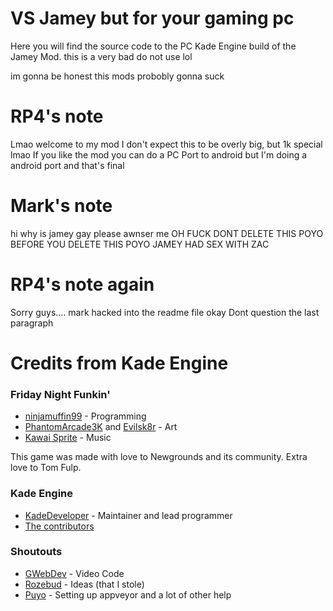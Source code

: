 # VS Jamey but for your gaming pc
Here you will find the source code to the PC Kade Engine build of the Jamey Mod.
this is a very bad do not use lol

im gonna be honest this mods probobly gonna suck

# RP4's note
Lmao welcome to my mod
I don't expect this to be overly big, but 1k special lmao
If you like the mod you can do a PC Port to android but I'm doing a android port and that's final

# Mark's note
hi
why is jamey gay
please awnser me
OH FUCK 
DONT DELETE THIS POYO
BEFORE YOU DELETE THIS POYO
JAMEY HAD SEX WITH ZAC

# RP4's note again
Sorry guys.... mark hacked into the readme file okay
Dont question the last paragraph

# Credits from Kade Engine 
### Friday Night Funkin'
 - [ninjamuffin99](https://twitter.com/ninja_muffin99) - Programming
 - [PhantomArcade3K](https://twitter.com/phantomarcade3k) and [Evilsk8r](https://twitter.com/evilsk8r) - Art
 - [Kawai Sprite](https://twitter.com/kawaisprite) - Music

This game was made with love to Newgrounds and its community. Extra love to Tom Fulp.
### Kade Engine
- [KadeDeveloper](https://twitter.com/KadeDeveloper) - Maintainer and lead programmer
- [The contributors](https://github.com/KadeDev/Kade-Engine/graphs/contributors)


### Shoutouts
- [GWebDev](https://github.com/GrowtopiaFli) - Video Code
- [Rozebud](https://github.com/ThatRozebudDude) - Ideas (that I stole)
- [Puyo](https://github.com/daniel11420) - Setting up appveyor and a lot of other help

